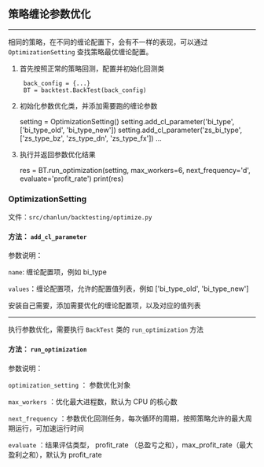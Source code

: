 ## 策略缠论参数优化

---

相同的策略，在不同的缠论配置下，会有不一样的表现，可以通过 `OptimizationSetting` 查找策略最优缠论配置。

1. 首先按照正常的策略回测，配置并初始化回测类


        back_config = {...}
        BT = backtest.BackTest(back_config)

2. 初始化参数优化类，并添加需要跑的缠论参数


      setting = OptimizationSetting()
      setting.add_cl_parameter('bi_type', ['bi_type_old', 'bi_type_new'])
      setting.add_cl_parameter('zs_bi_type', ['zs_type_bz', 'zs_type_dn', 'zs_type_fx'])
      ...

3. 执行并返回参数优化结果


      res = BT.run_optimization(setting, max_workers=6, next_frequency='d', evaluate='profit_rate')
      print(res)

### OptimizationSetting

文件：`src/chanlun/backtesting/optimize.py`

#### 方法： `add_cl_parameter`

参数说明：

`name`: 缠论配置项，例如 bi_type

`values`：缠论配置项，允许的配置值列表，例如 ['bi_type_old', 'bi_type_new']

安装自己需要，添加需要优化的缠论配置项，以及对应的值列表

---

执行参数优化，需要执行 `BackTest` 类的 `run_optimization` 方法

#### 方法： `run_optimization`

参数说明：

`optimization_setting` ： 参数优化对象

`max_workers` ：优化最大进程数，默认为 CPU 的核心数

`next_frequency` ：参数优化回测任务，每次循环的周期，按照策略允许的最大周期运行，可加速运行时间

`evaluate` ：结果评估类型， profit_rate （总盈亏之和），max_profit_rate（最大盈利之和），默认为 profit_rate